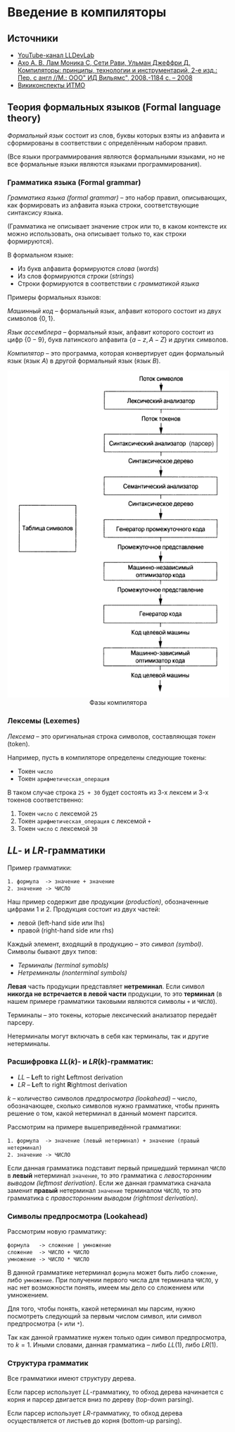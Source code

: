 # Введение в компиляторы

## Источники

- [YouTube-канал LLDevLab](https://www.youtube.com/c/LLDevLab)
- [Ахо А. В. Лам Моника С, Сети Рави, Ульман Джеффри Д. Компиляторы: принципы, 
  технологии и инструментарий, 2-е изд.: Пер. с англ //М.: OOO" ИД Вильямc", 
  2008.-1184 с. – 2008](http://www.williamspublishing.com/Books/978-5-8459-1349-4.html)
- [Викиконспекты ИТМО](https://neerc.ifmo.ru/wiki/index.php?title=%D0%97%D0%B0%D0%B3%D0%BB%D0%B0%D0%B2%D0%BD%D0%B0%D1%8F_%D1%81%D1%82%D1%80%D0%B0%D0%BD%D0%B8%D1%86%D0%B0)

## Теория формальных языков (Formal language theory)

*Формальный язык* состоит из слов, буквы которых взяты из алфавита и 
сформированы в соответствии с определённым набором правил.

(Все языки программирования являются формальными языками, но не все формальные 
языки являются языками программирования).

### Грамматика языка (Formal grammar)

*Грамматика языка (formal grammar)* – это набор правил, описывающих, как 
формировать из алфавита языка строки, соответствующие синтаксису языка.

(Грамматика не описывает значение строк или то, в каком контексте их можно 
использовать, она описывает только то, как строки формируются).

В формальном языке:

- Из букв алфавита формируются *слова* (*words*)
- Из слов формируются *строки* (*strings*)
- Строки формируются в соответствии с *грамматикой языка*

Примеры формальных языков:

*Машинный код* – формальный язык, алфавит которого состоит из двух символов 
$\left\{0, 1\right\}$.

*Язык ассемблера* – формальный язык, алфавит которого состоит из цифр 
$\left\{0 - 9\right\}$, букв латинского алфавита $\left\{a - z, A-Z\right\}$ и 
других символов.

*Компилятор* – это программа, которая конвертирует один формальный язык (язык 
$A$) в другой формальный язык (язык $B$).

<center>
  <img src="./compiler-phases.png" alt="Фазы компилятора"/>
  <br/>
  Фазы компилятора
</center>

### Лексемы (Lexemes)

*Лексема* – это оригинальная строка символов, составляющая *токен* (token).

Например, пусть в компиляторе определены следующие токены:

- Токен `число`
- Токен `арифметическая_операция`

В таком случае строка `25 + 30` будет состоять из 3-х лексем и 3-х токенов 
соответственно:

1. Токен `число` с лексемой `25`
2. Токен `арифметическая_операция` с лексемой `+`
3. Токен `число` с лексемой `30`

## $LL$- и $LR$-грамматики

Пример грамматики:

```
1. формула  -> значение + значение
2. значение -> ЧИСЛО
```

Наш пример содержит две *продукции (production)*, обозначенные цифрами 1 и 2.
Продукция состоит из двух частей:

- левой (left-hand side или lhs)
- правой (right-hand side или rhs)

Каждый элемент, входящий в продукцию – это *символ (symbol)*. Символы бывают 
двух типов:

- *Терминалы (terminal symobls)*
- *Нетреминалы (nonterminal symbols)*

**Левая** часть продукции представляет **нетреминал**. Если символ **никогда не 
встречается в левой части** продукции, то это **терминал** (в нашем примере 
грамматики таковыми являются символы `+` и `ЧИСЛО`).

Терминалы – это токены, которые лексический анализатор передаёт парсеру.

Нетерминалы могут включать в себя как терминалы, так и другие нетерминалы.

### Расшифровка $LL(k)$- и $LR(k)$-грамматик:

- $LL$ – **L**eft to right **L**eftmost derivation
- $LR$ – **L**eft to right **R**ightmost derivation 

$k$ – количество символов *предпросмотра (lookahead)* – число, обозначающее, 
сколько символов нужно грамматике, чтобы принять решение о том, какой 
нетерминал в данный момент парсится.

Рассмотрим на примере вышеприведённой грамматики:

```
1. формула  -> значение (левый нетерминал) + значение (правый нетерминал)
2. значение -> ЧИСЛО
```

Если данная грамматика подставит первый пришедший терминал `ЧИСЛО` в **левый**
нетерминал `значение`, то это грамматика с *левосторонним выводом (leftmost 
derivation)*. Если же данная грамматика сначала заменит **правый** нетерминал 
`значение` терминалом `ЧИСЛО`, то это грамматика с *правосторонним выводом
(rightmost derivation)*.

### Символы предпросмотра (Lookahead)

Рассмотрим новую грамматику:

```
формула   -> сложение | умножение
сложение  -> ЧИСЛО + ЧИСЛО
умножение -> ЧИСЛО * ЧИСЛО
```

В данной грамматике нетерминал `формула` может быть либо `сложение`, либо 
`умножение`. При получении первого числа для терминала `ЧИСЛО`, у нас нет 
возможности понять, имеем мы дело со сложением или умножением.

Для того, чтобы понять, какой нетерминал мы парсим, нужно посмотреть следующий 
за первым числом символ, или символ предпросмотра (`+` или `*`).

Так как данной грамматике нужен только один символ предпросмотра, то $k = 1$. 
Иными словами, данная грамматика – либо $LL(1)$, либо $LR(1)$.

### Структура грамматик

Все грамматики имеют структуру дерева.

Если парсер использует $LL$-грамматику, то обход дерева начинается с корня и 
парсер двигается вниз по дереву (top-down parsing).

Если парсер использует $LR$-грамматику, то обход дерева осуществляется от 
листьев до корня (bottom-up parsing).
